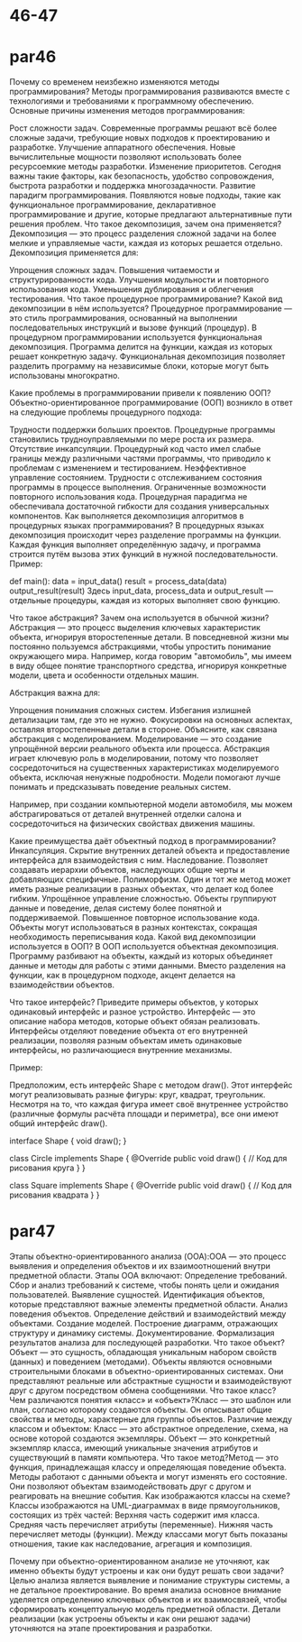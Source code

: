 # 46-47
# par46
Почему со временем неизбежно изменяются методы программирования?
Методы программирования развиваются вместе с технологиями и требованиями к программному обеспечению. Основные причины изменения методов программирования:

Рост сложности задач. Современные программы решают всё более сложные задачи, требующие новых подходов к проектированию и разработке.
Улучшение аппаратного обеспечения. Новые вычислительные мощности позволяют использовать более ресурсоемкие методы разработки.
Изменение приоритетов. Сегодня важны такие факторы, как безопасность, удобство сопровождения, быстрота разработки и поддержка многозадачности.
Развитие парадигм программирования. Появляются новые подходы, такие как функциональное программирование, декларативное программирование и другие, которые предлагают альтернативные пути решения проблем.
Что такое декомпозиция, зачем она применяется?
Декомпозиция — это процесс разделения сложной задачи на более мелкие и управляемые части, каждая из которых решается отдельно. Декомпозиция применяется для:

Упрощения сложных задач.
Повышения читаемости и структурированности кода.
Улучшения модульности и повторного использования кода.
Уменьшения дублирования и облегчения тестирования.
Что такое процедурное программирование? Какой вид декомпозиции в нём используется?
Процедурное программирование — это стиль программирования, основанный на выполнении последовательных инструкций и вызове функций (процедур). В процедурном программировании используется функциональная декомпозиция. Программа делится на функции, каждая из которых решает конкретную задачу. Функциональная декомпозиция позволяет разделить программу на независимые блоки, которые могут быть использованы многократно.

Какие проблемы в программировании привели к появлению ООП?
Объектно-ориентированное программирование (ООП) возникло в ответ на следующие проблемы процедурного подхода:

Трудности поддержки больших проектов. Процедурные программы становились трудноуправляемыми по мере роста их размера.
Отсутствие инкапсуляции. Процедурный код часто имел слабые границы между различными частями программы, что приводило к проблемам с изменением и тестированием.
Неэффективное управление состоянием. Трудности с отслеживанием состояния программы в процессе выполнения.
Ограниченные возможности повторного использования кода. Процедурная парадигма не обеспечивала достаточной гибкости для создания универсальных компонентов.
Как выполняется декомпозиция алгоритмов в процедурных языках программирования?
В процедурных языках декомпозиция происходит через разделение программы на функции. Каждая функция выполняет определённую задачу, и программа строится путём вызова этих функций в нужной последовательности. Пример:


def main():
    data = input_data()
    result = process_data(data)
    output_result(result)
Здесь input_data, process_data и output_result — отдельные процедуры, каждая из которых выполняет свою функцию.

Что такое абстракция? Зачем она используется в обычной жизни?
Абстракция — это процесс выделения ключевых характеристик объекта, игнорируя второстепенные детали. В повседневной жизни мы постоянно пользуемся абстракциями, чтобы упростить понимание окружающего мира. Например, когда говорим "автомобиль", мы имеем в виду общее понятие транспортного средства, игнорируя конкретные модели, цвета и особенности отдельных машин.

Абстракция важна для:

Упрощения понимания сложных систем.
Избегания излишней детализации там, где это не нужно.
Фокусировки на основных аспектах, оставляя второстепенные детали в стороне.
Объясните, как связана абстракция с моделированием.
Моделирование — это создание упрощённой версии реального объекта или процесса. Абстракция играет ключевую роль в моделировании, потому что позволяет сосредоточиться на существенных характеристиках моделируемого объекта, исключая ненужные подробности. Модели помогают лучше понимать и предсказывать поведение реальных систем.

Например, при создании компьютерной модели автомобиля, мы можем абстрагироваться от деталей внутренней отделки салона и сосредоточиться на физических свойствах движения машины.

Какие преимущества даёт объектный подход в программировании?
Инкапсуляция. Скрытие внутренних деталей объекта и предоставление интерфейса для взаимодействия с ним.
Наследование. Позволяет создавать иерархии объектов, наследующих общие черты и добавляющих специфичные.
Полиморфизм. Один и тот же метод может иметь разные реализации в разных объектах, что делает код более гибким.
Упрощённое управление сложностью. Объекты группируют данные и поведение, делая систему более понятной и поддерживаемой.
Повышенное повторное использование кода. Объекты могут использоваться в разных контекстах, сокращая необходимость переписывания кода.
Какой вид декомпозиции используется в ООП?
В ООП используется объектная декомпозиция. Программу разбивают на объекты, каждый из которых объединяет данные и методы для работы с этими данными. Вместо разделения на функции, как в процедурном подходе, акцент делается на взаимодействии объектов.

Что такое интерфейс? Приведите примеры объектов, у которых одинаковый интерфейс и разное устройство.
Интерфейс — это описание набора методов, которые объект обязан реализовать. Интерфейсы отделяют поведение объекта от его внутренней реализации, позволяя разным объектам иметь одинаковые интерфейсы, но различающиеся внутренние механизмы.

Пример:

Предположим, есть интерфейс Shape с методом draw(). Этот интерфейс могут реализовывать разные фигуры: круг, квадрат, треугольник. Несмотря на то, что каждая фигура имеет своё внутреннее устройство (различные формулы расчёта площади и периметра), все они имеют общий интерфейс draw().


interface Shape {
    void draw();
}

class Circle implements Shape {
    @Override
    public void draw() {
        // Код для рисования круга
    }
}

class Square implements Shape {
    @Override
    public void draw() {
        // Код для рисования квадрата
    }
}

# par47
Этапы объектно-ориентированного анализа (OOA):OOA — это процесс выявления и определения объектов и их взаимоотношений внутри предметной области. Этапы OOA включают:
Определение требований. Сбор и анализ требований к системе, чтобы понять цели и ожидания пользователей.
Выявление сущностей. Идентификация объектов, которые представляют важные элементы предметной области.
Анализ поведения объектов. Определение действий и взаимодействий между объектами.
Создание моделей. Построение диаграмм, отражающих структуру и динамику системы.
Документирование. Формализация результатов анализа для последующей разработки.
Что такое объект?Объект — это сущность, обладающая уникальным набором свойств (данных) и поведением (методами). Объекты являются основными строительными блоками в объектно-ориентированных системах. Они представляют реальные или абстрактные сущности и взаимодействуют друг с другом посредством обмена сообщениями.
Что такое класс? Чем различаются понятия «класс» и «объект»?Класс — это шаблон или план, согласно которому создаются объекты. Он описывает общие свойства и методы, характерные для группы объектов. Различие между классом и объектом:
Класс — это абстрактное определение, схема, на основе которой создаются экземпляры.
Объект — это конкретный экземпляр класса, имеющий уникальные значения атрибутов и существующий в памяти компьютера.
Что такое метод?Метод — это функция, принадлежащая классу и определяющая поведение объекта. Методы работают с данными объекта и могут изменять его состояние. Они позволяют объектам взаимодействовать друг с другом и реагировать на внешние события.
Как изображаются классы на схеме?Классы изображаются на UML-диаграммах в виде прямоугольников, состоящих из трёх частей:
Верхняя часть содержит имя класса.
Средняя часть перечисляет атрибуты (переменные).
Нижняя часть перечисляет методы (функции).
Между классами могут быть показаны отношения, такие как наследование, агрегация и композиция.

Почему при объектно-ориентированном анализе не уточняют, как именно объекты будут устроены и как они будут решать свои задачи?Целью анализа является выявление и понимание структуры системы, а не детальное проектирование. Во время анализа основное внимание уделяется определению ключевых объектов и их взаимосвязей, чтобы сформировать концептуальную модель предметной области. Детали реализации (как устроены объекты и как они решают задачи) уточняются на этапе проектирования и разработки.

